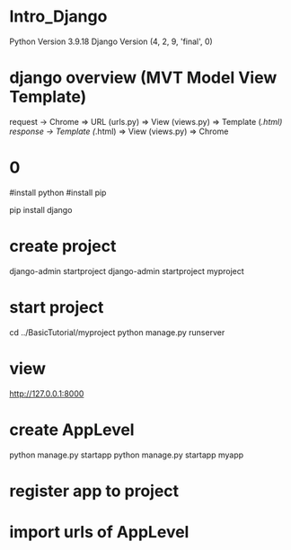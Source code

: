 # Intro_Django

Python Version 3.9.18
Django Version (4, 2, 9, 'final', 0)

# django overview (MVT Model View Template)
request ->  Chrome  => URL (urls.py) => View (views.py) => Template (*.html)
response -> Template (*.html) => View (views.py) => Chrome

# 0
#install python
#install pip 

pip install django

# create project
django-admin startproject <project-name>
django-admin startproject myproject

# start project
cd ../BasicTutorial/myproject
python manage.py runserver

# view
http://127.0.0.1:8000


# create AppLevel
python manage.py startapp <app-name>
python manage.py startapp myapp

# register app to project

# import urls of AppLevel
